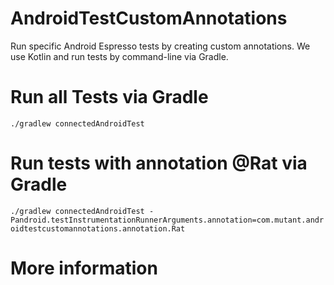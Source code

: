 # AndroidTestCustomAnnotations
Run specific Android Espresso tests by creating custom annotations.
We use Kotlin and run tests by command-line via Gradle.

# Run all Tests via Gradle
`./gradlew connectedAndroidTest`

# Run tests with annotation @Rat via Gradle
`./gradlew connectedAndroidTest -Pandroid.testInstrumentationRunnerArguments.annotation=com.mutant.androidtestcustomannotations.annotation.Rat`

# More information
